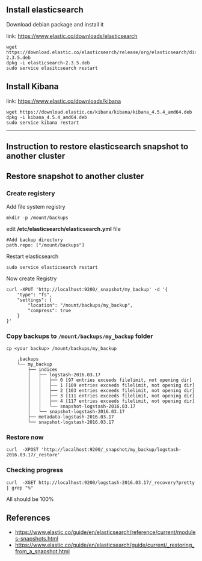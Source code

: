 Install elasticsearch
-----------------------

Download debian package and install it

link: https://www.elastic.co/downloads/elasticsearch


    wget https://download.elastic.co/elasticsearch/release/org/elasticsearch/distribution/deb/elasticsearch/2.3.5/elasticsearch-2.3.5.deb
    dpkg -i elasticsearch-2.3.5.deb
    sudo service elasitcsearch restart



Install Kibana
-----------------

link: https://www.elastic.co/downloads/kibana

    wget https://download.elastic.co/kibana/kibana/kibana_4.5.4_amd64.deb
    dpkg -i kibana_4.5.4_amd64.deb
    sudo service kibana restart
    

-------

Instruction to restore elasticsearch snapshot to another cluster
-------


## Restore snapshot to another cluster

### Create registery

Add file system registry

    mkdir -p /mount/backups

edit __/etc/elasticsearch/elasticsearch.yml__ file

    #Add backup directory
    path.repo: ["/mount/backups"]

Restart elasticsearch

    sudo service elasticsearch restart
  
Now create Registry

    curl -XPUT 'http://localhost:9200/_snapshot/my_backup' -d '{
        "type": "fs",
        "settings": {
            "location": "/mount/backups/my_backup",
            "compress": true
        }
    }'


### Copy backups to `/mount/backups/my_backup` folder

    cp <your backup> /mount/backups/my_backup

```
    .backups
    └── my_backup
        ├── indices
        │   ├── logstash-2016.03.17
        │   │   ├── 0 [97 entries exceeds filelimit, not opening dir]
        │   │   ├── 1 [109 entries exceeds filelimit, not opening dir]
        │   │   ├── 2 [103 entries exceeds filelimit, not opening dir]
        │   │   ├── 3 [111 entries exceeds filelimit, not opening dir]
        │   │   ├── 4 [117 entries exceeds filelimit, not opening dir]
        │   │   └── snapshot-logstash-2016.03.17
        │   └── snapshot-logstash-2016.03.17
        ├── metadata-logstash-2016.03.17
        └── snapshot-logstash-2016.03.17
```

### Restore now

    curl  -XPOST 'http://localhost:9200/_snapshot/my_backup/logstash-2016.03.17/_restore'

### Checking progress

    curl  -XGET http://localhost:9200/logstash-2016.03.17/_recovery?pretty | grep "%"

  All should be 100%



References
-----

- https://www.elastic.co/guide/en/elasticsearch/reference/current/modules-snapshots.html
- https://www.elastic.co/guide/en/elasticsearch/guide/current/_restoring_from_a_snapshot.html
